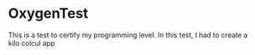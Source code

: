 # OxygenTest
This is a test to certify my programming level. In this test, I had to create a kilo colcul app
